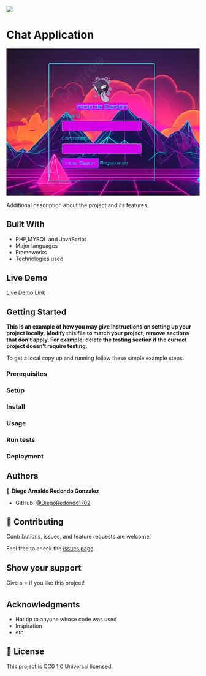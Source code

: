 ![](https://img.shields.io/badge/Uneweb-blue)

# Chat Application



![screenshot](./app_screenshot.png)

Additional description about the project and its features.

## Built With
- PHP,MYSQL and JavaScript
- Major languages
- Frameworks
- Technologies used

## Live Demo

[Live Demo Link](https://chat-applicationdiego.000webhostapp.com/)


## Getting Started

**This is an example of how you may give instructions on setting up your project locally.**
**Modify this file to match your project, remove sections that don't apply. For example: delete the testing section if the currect project doesn't require testing.**


To get a local copy up and running follow these simple example steps.

### Prerequisites

### Setup

### Install

### Usage

### Run tests

### Deployment



## Authors

👤 **Diego Arnaldo Redondo Gonzalez**

- GitHub: [@DiegoRedondo1702](https://github.com/DiegoRedondo1702)

## 🤝 Contributing

Contributions, issues, and feature requests are welcome!

Feel free to check the [issues page](https://github.com/DiegoRedondo1702/Chat-Application/issues).

## Show your support

Give a ⭐️ if you like this project!

## Acknowledgments

- Hat tip to anyone whose code was used
- Inspiration
- etc

## 📝 License

This project is [CC0 1.0 Universal](LICENSE) licensed.
